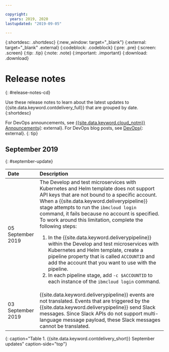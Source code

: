 ```yaml
---

copyright:
  years: 2019, 2020
lastupdated: "2019-09-05"

---
```


{:shortdesc: .shortdesc}
{:new_window: target="_blank"}
{:external: target="_blank" .external}
{:codeblock: .codeblock}
{:pre: .pre}
{:screen: .screen}
{:tip: .tip}
{:note: .note}
{:important: .important}
{:download: .download}

# Release notes
{: #release-notes-cd}

Use these release notes to learn about the latest updates to {{site.data.keyword.contdelivery_full}} that are grouped by date. 
{:shortdesc}

For DevOps announcements, see [{{site.data.keyword.cloud_notm}} Announcements](https://www.ibm.com/cloud/blog/announcements/devops){: external}. For DevOps blog posts, see [DevOps](https://www.ibm.com/cloud/blog/devops){: external}.
{: tip}

## September 2019
{: #september-update}

|Date |Description	|
|:----------|:------------------------------|
|05 September 2019 		|The Develop and test microservices with Kubernetes and Helm template does not support API keys that are not bound to a specific account.	When a {{site.data.keyword.deliverypipeline}} stage attempts to run the `ibmcloud login` command, it fails because no account is specified. To work around this limitation, complete the following steps: <p><ol><li>In the {{site.data.keyword.deliverypipeline}} within the Develop and test microservices with Kubernetes and Helm template, create a pipeline property that is called `ACCOUNTID` and add the account that you want to use with the pipeline.</li><li> In each pipeline stage, add `-c $ACCOUNTID` to each instance of the `ibmcloud login` command.</li></ol></p>		|
|03 September 2019		|{{site.data.keyword.deliverypipeline}} events are not translated. Events that are triggered by the {{site.data.keyword.deliverypipeline}} send Slack messages. Since Slack APIs do not support multi-language message payload, these Slack messages cannot be translated. |
{: caption="Table 1. {{site.data.keyword.contdelivery_short}} September updates" caption-side="top"}
